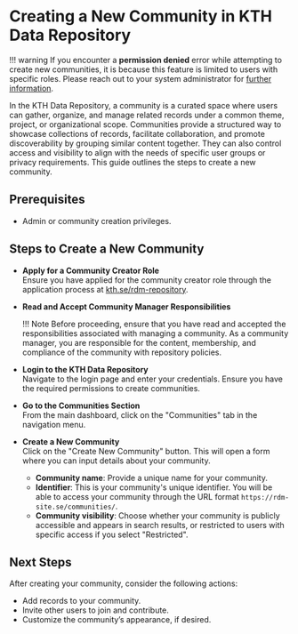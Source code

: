 # Creating a New Community in KTH Data Repository

!!! warning
    If you encounter a **permission denied** error while attempting to create new communities, it is because this feature is limited to users with specific roles. Please reach out to your system administrator for [further information](https://www.kth.se/en/om).

In the KTH Data Repository, a community is a curated space where users can gather, organize, and manage related records under a common theme, project, or organizational scope. Communities provide a structured way to showcase collections of records, facilitate collaboration, and promote discoverability by grouping similar content together. They can also control access and visibility to align with the needs of specific user groups or privacy requirements. This guide outlines the steps to create a new community.

## Prerequisites

- Admin or community creation privileges.

## Steps to Create a New Community

- **Apply for a Community Creator Role**  
  Ensure you have applied for the community creator role through the application process at [kth.se/rdm-repository](https://kth.se/rdm-repository).

- **Read and Accept Community Manager Responsibilities**  

    !!! Note
        Before proceeding, ensure that you have read and accepted the responsibilities associated with managing a community. As a community manager, you are responsible for the content, membership, and compliance of the community with repository policies.

- **Login to the KTH Data Repository**  
  Navigate to the login page and enter your credentials. Ensure you have the required permissions to create communities.

- **Go to the Communities Section**  
  From the main dashboard, click on the "Communities" tab in the navigation menu.

- **Create a New Community**  
  Click on the "Create New Community" button. This will open a form where you can input details about your community.
  - **Community name**: Provide a unique name for your community.
  - **Identifier**: This is your community's unique identifier. You will be able to access your community through the URL format `https://rdm-site.se/communities/`.
  - **Community visibility**: Choose whether your community is publicly accessible and appears in search results, or restricted to users with specific access if you select "Restricted".

## Next Steps

After creating your community, consider the following actions:

- Add records to your community.
- Invite other users to join and contribute.
- Customize the community’s appearance, if desired.
